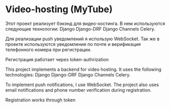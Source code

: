 # Video-hosting (MyTube)

Этот проект реализует бэкэнд для видео-хостинга. В нем используются следующие технологии:
Django
Django-DRF
Django Channels
Celery.

Для реализации push уведомлений я использую WebSocket. Так же в проекте используются уведомления по почте и верификация телефонного номера при регистрации.

Регистрация работает через token-authrization

This project implements a backend for video hosting. It uses the following technologies:
Django
Django-DRF
Django Channels
Celery.

To implement push notifications, I use WebSocket. The project also uses email notifications and phone number verification during registration.

Registration works through token
